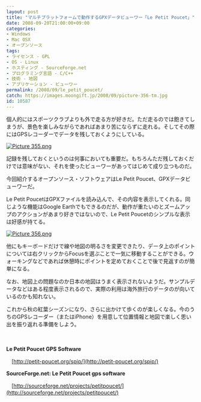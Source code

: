 ```yaml
---
layout: post
title: "マルチプラットフォームで動作するGPXデータビューワー「Le Petit Poucet」"
date: 2008-09-20T21:00:00+09:00
categories:
- Windows
- Mac OSX
- オープンソース
tags: 
- ライセンス - GPL
- OS - Linux
- ホスティング - SourceForge.net
- プログラミング言語 - C/C++
- 技術 - 地図
- アプリケーション - ビューワー
permalink: /2008/09/le_petit_poucet/
catch: https://images.moongift.jp/2008/09/picture-356-tm.jpg
id: 10587
---
```

個人的にはスポーツクラブよりも外で走る方が好きだ。ただ走るのでは飽きてしまうが、景色を楽しみながらであればあまり苦にならずに走れる。そしてその際にはGPSレコーダーでデータを残しておくようにしている。

  

[![Picture 355.png](https://images.moongift.jp/2008/09/picture-355-tm.jpg)](https://images.moongift.jp/2008/09/picture-355.jpg)

  

記録を残しておくというのは何事においても重要だ。もちろんただ残しておくだけでは意味がない、それを使ったビューワーがあってはじめて成り立つものだ。

  

今回紹介するオープンソース・ソフトウェアはLe Petit Poucet、GPXデータビューワーだ。

  
  
<!--more-->  

Le Petit PoucetはGPXファイルを読み込んで、その内容を表示してくれる。同じような機能はGoogle Earthでもできるのだが、動作が重たいのとズームアップのアクションがあまり好きではないので、Le Petit Poucetのシンプルな表示は好感が持てる。

  

[![Picture 356.png](https://images.moongift.jp/2008/09/picture-356-tm.jpg)](https://images.moongift.jp/2008/09/picture-356.jpg)

  

他にもキーボードだけで線や地図の明るさを変更できたり、データ上のポイントについては右クリックからFocusを選ぶことで一気に移動することができる。ウォーキングなどであれば休憩時にポイントを定めておくことで後で見返すのが簡単になる。

  

なお、地図上の問題なのか日本の地図はうまく表示されないようだ。サンプルデータなどはある程度表示されるので、実際の利用は海外旅行のデータのが向いているのかも知れない。

  

これから秋の紅葉シーズンになり、さらに出かけて歩くのが楽しくなる。今のうちのGPSレコーダー（またはiPhone）を用意して位置情報と地図で楽しく思い出を振り返れる準備をしよう。

  

　

  

**Le Petit Poucet GPS Software**  
  
　[http://petit-poucet.org/spip/](http://petit-poucet.org/spip/)

  

**SourceForge.net: Le Petit Poucet gps software**  
  
　[http://sourceforge.net/projects/petitpoucet/](http://sourceforge.net/projects/petitpoucet/)

  
